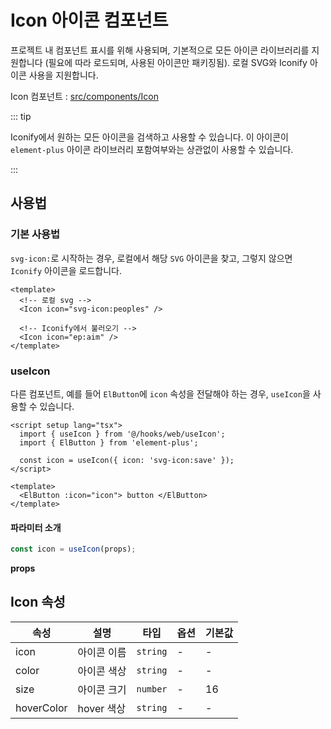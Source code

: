 # Icon 아이콘 컴포넌트

프로젝트 내 컴포넌트 표시를 위해 사용되며, 기본적으로 모든 아이콘 라이브러리를 지원합니다 (필요에 따라 로드되며, 사용된 아이콘만 패키징됨). 로컬 SVG와 Iconify 아이콘 사용을 지원합니다.

Icon 컴포넌트 : [src/components/Icon](https://github.com/web2-solution/web2-vue-framework/tree/main/src/components/Icon)

::: tip

Iconify에서 원하는 모든 아이콘을 검색하고 사용할 수 있습니다. 이 아이콘이 `element-plus` 아이콘 라이브러리 포함여부와는 상관없이 사용할 수 있습니다.

:::

## 사용법

### 기본 사용법

`svg-icon:`로 시작하는 경우, 로컬에서 해당 `SVG` 아이콘을 찾고, 그렇지 않으면 `Iconify` 아이콘을 로드합니다.

```vue
<template>
  <!-- 로컬 svg -->
  <Icon icon="svg-icon:peoples" />

  <!-- Iconify에서 불러오기 -->
  <Icon icon="ep:aim" />
</template>
```

### useIcon

다른 컴포넌트, 예를 들어 `ElButton`에 `icon` 속성을 전달해야 하는 경우, `useIcon`을 사용할 수 있습니다.

```vue
<script setup lang="tsx">
  import { useIcon } from '@/hooks/web/useIcon';
  import { ElButton } from 'element-plus';

  const icon = useIcon({ icon: 'svg-icon:save' });
</script>

<template>
  <ElButton :icon="icon"> button </ElButton>
</template>
```

#### 파라미터 소개

```ts
const icon = useIcon(props);
```

**props**

## Icon 속성<span id="Icon"></span>

| 속성       | 설명        | 타입     | 옵션 | 기본값 |
| ---------- | ----------- | -------- | ------------ | ------ |
| icon       | 아이콘 이름 | `string` | -            | -      |
| color      | 아이콘 색상 | `string` | -            | -      |
| size       | 아이콘 크기 | `number` | -            | 16     |
| hoverColor | hover 색상  | `string` | -            | -      |
